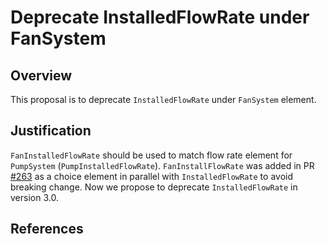 # Deprecate InstalledFlowRate under FanSystem

## Overview

This proposal is to deprecate `InstalledFlowRate` under `FanSystem` element.

## Justification

`FanInstalledFlowRate` should be used to match flow rate element for `PumpSystem` (`PumpInstalledFlowRate`). `FanInstallFlowRate` was added in PR [#263](https://github.com/BuildingSync/schema/pull/263) as a choice element in parallel with `InstalledFlowRate` to avoid breaking change. Now we propose to deprecate `InstalledFlowRate` in version 3.0.

## References
